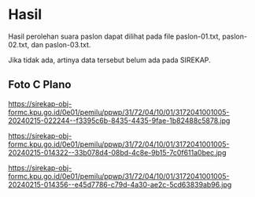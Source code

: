 # Hasil

Hasil perolehan suara paslon dapat dilihat pada file paslon-01.txt, paslon-02.txt, dan paslon-03.txt.

Jika tidak ada, artinya data tersebut belum ada pada SIREKAP.

## Foto C Plano

https://sirekap-obj-formc.kpu.go.id/0e01/pemilu/ppwp/31/72/04/10/01/3172041001005-20240215-022244--f3395c6b-8435-4435-9fae-1b82488c5878.jpg

https://sirekap-obj-formc.kpu.go.id/0e01/pemilu/ppwp/31/72/04/10/01/3172041001005-20240215-014322--33b078d4-08bd-4c8e-9b15-7c0f611a0bec.jpg

https://sirekap-obj-formc.kpu.go.id/0e01/pemilu/ppwp/31/72/04/10/01/3172041001005-20240215-014356--e45d7786-c79d-4a30-ae2c-5cd63839ab96.jpg
